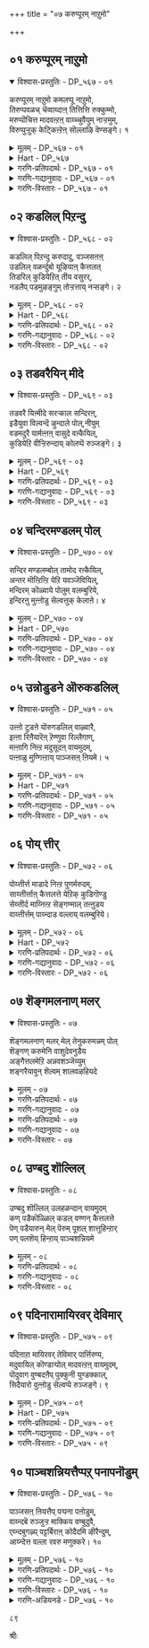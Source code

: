 +++
title = "०७ करुप्पूरम् नाऱुमो"

+++


## ०१ करुप्पूरम् नाऱुमो

<details open><summary>विश्वास-प्रस्तुतिः - DP_५६७ - ०१</summary>

करुप्पूरम् नाऱुमो कमलप्पू नाऱुमो,  
तिरुप्पवळच् चॆव्वाय्दाऩ् तित्तित्ति रुक्कुम्मो,  
मरुप्पॊचित्त मादवऩ्ऱऩ् वाय्च्चुवैयुम् नाऱ्ऱमुम्,  
विरुप्पुऱ्ऱुक् केट्किऩ्ऱेऩ् सॊल्लाऴि वॆण्सङ्गे। १
</details>

<details><summary>मूलम् - DP_५६७ - ०१</summary>

करुप्पूरम् नाऱुमो कमलप्पू नाऱुमो,  
तिरुप्पवळच् चॆव्वाय्दाऩ् तित्तित्ति रुक्कुम्मो,  
मरुप्पॊचित्त मादवऩ्ऱऩ् वाय्च्चुवैयुम् नाऱ्ऱमुम्,  
विरुप्पुऱ्ऱुक् केट्किऩ्ऱेऩ् सॊल्लाऴि वॆण्सङ्गे। १
</details>

<details><summary>Hart - DP_५६७</summary>

O white conch, born in the ocean,  
tell me—I ask you anxiously:  
He puts you in his mouth to make the sound of victory:  
What is the taste and the fragrance  
of the mouth of Mādhavan  
who broke the tusks of the elephant?  
Does it have the fragrance of camphor?  
Does it have the fragrance of a lotus flower?  
Does his beautiful red coral mouth taste sweet?
</details>

<details><summary>गरणि-प्रतिपदार्थः - DP_५६७ - ०१</summary>

करुप्पूरम्=पच्च कर्पूरदन्तॆ, नाऱुमो=वासनॆयुळ्ळद्दो? कमलम् पू=कमलद हूविनन्तॆ, नाऱुमो=वासनॆयुळ्ळद्दो, तिरु=श्रेष्ठवाद, पवळम्=हवळदन्तॆ, शॆम्=सॊबगिन, वाय् तान्=तुटिगळु, तित्तित्तु=मधुरवागि, इरुक्कूमो=इरुवुदो? मरुप्पु=आनॆय दन्तगळन्नु, ऒशित्त=मुरिद, मादवन् तन्=माधवनाद श्रीकृष्णन, वाय्=तुटिय, शुवैयुम्=रुचियन्नू, नाट्रुमुम्=परिमळवन्नू, विरुप्पुट्रु=आशॆपट्टु, केट्किऱेन्=केळुत्तिद्देनॆ. आऴि=आज्ञॆ माडुव, वॆळ्=बिळिय, शङ्गे-शङ्खवे, शॊल्=हेळु.
</details>

<details><summary>गरणि-गद्यानुवादः - DP_५६७ - ०१</summary>

पच्चकर्पूरदन्तॆ वासनॆयुळ्ळद्दो? कमलद हूविनन्तॆ वासनॆयुळ्ळद्दो? श्रेष्ठवाद हवळदन्तॆ सॊबगिन तुटिगळु मधुरवागिरुत्तवॆयो, आनॆय दन्तवन्नु मुरिद माधवन तुटिय रुचियन्नू परिमळवन्नू आशॆपट्टु\(निन्नन्नु\) केळुत्तिद्देनॆ. आज्ञॆ माडुव बिळिय शङ्खवे हेळु.\(१\)
</details>

<details><summary>गरणि-विस्तारः - DP_५६७ - ०१</summary>

भगवन्तन ऎडगैयन्नु आश्रयिसि, अवनन्नु ऎडबिडदॆ, अवन निकटवर्तियागिद्दु, अवन आज्ञॆयन्नु पालिसुव धवळ शङ्खवन्नु भगवन्तनु पूरिसुवागलॆल्ला तन्न तुटिगळिगॆ ताकिसि हिडिदुकॊळ्ळुवनल्लवे? अदन्नु ध्वनिमाडुवष्टु कालवू अदु अवन तुटिगळ सम्पर्कवन्नु हॊन्दिरुवुदल्लवे? ई कार्य मेलिन्द मेलॆ नडॆयुत्तिरुवुदल्लवे? आद्दरिन्द, भगवन्तन अधरामृतद सवियू अदर कम्पू इम्पू शङ्खक्कॆ पूर्ण अनुभवविदॆ.

गोदादेवियादरो परिशुद्धळाद कन्यॆ. सतिपतिगळिगॆ सम्बन्धिसिद याव अनुभववू अवळिगॆ इल्ल. भगवन्तने तनगॆ पतियागबेकॆन्दु हम्बलिसि, कण्डकण्डवरन्नु बेडि, अवनॊन्दिगॆ शास्त्रोक्तवागि मदुवॆयाद हागॆ कनसन्नु कण्डुपुलकितळादळष्टॆ\! ईग, अवळिगॆ कुतूहल हॆच्चागिदॆ. भगवन्तन चुम्बनद सुखवॆन्तहुदो? अवन अधरद सवि हेगो? अदन्नु तिळिदुकॊळ्ळुवुदु हेगॆ? यारन्नु केळुवुदु? केळितिळिदुकॊळ्ळुव प्रसङ्गवे इदु? तन्नन्नु नाचुवन्तॆ माडुवुदिल्लवे? हेगो, अवळ मनस्सिगॆ

८०

स्फुरिसुत्तदॆ. अदरल्लि पळगिरुव दिव्यशङ्खवन्नु केळिदन्तॆ आयितु ऎन्दु. हागॆये, ई तिरुमॊऴियल्लि शङ्खवन्नु परिपरियागि केळुत्ताळॆ. “ननगॆ अनुभविसबेकॆम्ब आशॆ; मॊदले तिळियबेकॆम्ब कुतूहल. निनगॆ अदर पूर्ण अनुभवविदॆ. अदु हेगिदॆ, हेळु, शङ्खवे?”ऎन्नुत्ताळॆ.

प्रश्नॆयल्लि बळसिरुव उपमानगळु उचितवागि, रम्यवागिवॆ.

आनॆय दन्तवन्नु मुरिद माधव-ऎम्बल्लि कृष्णनन्नु कॊल्लबेकॆम्ब कंसन मोसद जालदल्लि सेरिद्द कुवलयापीडवॆम्ब मद्दानॆय विषय सूचितवागिदॆ.
</details>

## ०२ कडलिल् पिऱन्दु

<details open><summary>विश्वास-प्रस्तुतिः - DP_५६८ - ०२</summary>

कडलिल् पिऱन्दु करुदादु, पञ्जसऩऩ्  
उडलिल् वळर्न्दुबो यूऴियाऩ् कैत्तलत्  
तिडरिल् कुडियेऱित् तीय वसुरर्,  
नडलैप् पडमुऴङ्गुम् तोऱ्ऱत्ताय् नऱ्सङ्गे। २
</details>

<details><summary>मूलम् - DP_५६८ - ०२</summary>

कडलिल् पिऱन्दु करुदादु, पञ्जसऩऩ्  
उडलिल् वळर्न्दुबो यूऴियाऩ् कैत्तलत्  
तिडरिल् कुडियेऱित् तीय वसुरर्,  
नडलैप् पडमुऴङ्गुम् तोऱ्ऱत्ताय् नऱ्सङ्गे। २
</details>

<details><summary>Hart - DP_५६८</summary>

O beautiful conch born in the ocean,  
you entered the body of the Asuran Panchajanya  
and now you rest in his hand,  
making the sound of victory  
when he conquers the evil Asurans:
</details>

<details><summary>गरणि-प्रतिपदार्थः - DP_५६८ - ०२</summary>

नल्=श्रेष्ठ, शङ्गे=शङ्खवे. कडलिल्=कडलिनल्लि, पिऱन्दु=हुट्टि, पञ्चजनन्=पञ्चजननॆम्बवन, उडलिल्=हॊट्टॆयल्लि, पोय्=होगि, वळर्न्दु=बॆळॆदु, करुतादु=अवुगळन्नु ऎणिसदॆ, ऊऴियान्=लयकर्तनाद स्वामिय, कैतलम्=कैयॊळगिन, तिडरिल्=स्थळदल्लि, कुडि एऱि=नित्यवास माडुत्ता, तीय=क्रूरिगळाद, अशुरर्=असुररु नडलैपड=सङ्कटपडुवन्तॆ, मुऴङ्गुम्=मॊळगुव, तोट्रत्ताय्=हॊगळिकॆयन्नु पडॆदिरुवॆ.
</details>

<details><summary>गरणि-गद्यानुवादः - DP_५६८ - ०२</summary>

श्रेष्ठवाद शङ्खवे, नीनु कडलिनल्लि हुट्टिदॆ. पञ्चजननॆम्बवन हॊट्टॆयल्लि सेरि अल्लि बॆळॆदॆ. इदन्नु लॆक्किसदॆ, प्रळयकारियाद स्वामिय कैयल्लिरुव स्थळदल्लि नित्यवासमाडुत्ता, क्रूरिगळाद असुररु सङ्कटपडुवन्तॆ मॊळगुव कीर्तियन्नु पडॆदिरुवॆ.\(२\)
</details>

<details><summary>गरणि-विस्तारः - DP_५६८ - ०२</summary>

गोदादेवि शङ्खवन्नु हॊगळि मातनाडुत्ताळॆ. शङ्खदिन्दले अल्लवे तनगॆ बेकाद अत्मीय विषयगळु मनवरिकॆयागबेकादद्दु?

गोदादेवि हेळुत्ताळॆ- “शङ्खवे, नीनु हुट्टिद्दु कडलल्लि, ऎन्दरॆ, उप्पुनीरिनल्लि. बॆळॆदद्दु पञ्चजनन हॊट्टॆयल्लि. ऎन्दरॆ, राक्षसन हॊट्टॆयल्लि. ई ऎरडू ऒन्दक्किन्त ऒन्दु कीळु अथवा कॆट्टद्दु. आदरॆ, निन्नहुट्टन्नू बॆळवणिगॆयन्नू प्रळयकर्तनाद भगवन्तनु लॆक्किसलिल्ल. निन्नन्नु पूर्णवागि अनुग्रहिसिदनु. निनगॆ तन्न करतलदल्ले वासक्कॆ अवकाशकॊट्टनु. नीनु भगवन्तन इच्छानुवर्तियागि, बेकॆन्दाग दनिगैदु क्रूरिगळाद सुरर हृदयवन्नु तल्लणिसुत्तीयॆ. इदर गुट्टेनिरबहुदु हेळलारॆया?

८१

शङ्खवन्नु कुरितु मातनाडुवाग गोदादेविगॆ तन्न जीवनद परिस्थितिय नॆनपागुवुदु. अवळु हुट्टिद्दु अयोनिजॆयागि, तुलसी गिडद पातियल्लि. बॆळॆदद्दु परम भागवतन मनॆयल्लि. पडॆदद्दु पवित्रवाद श्रेष्ठसंस्कृतियन्नु. आशिसिद्दु भगवन्तने तनगॆ पतियागबेकॆन्दु. इवॆल्ल शङ्खद जन्मक्किंर कीळो मेलो? शङ्खवन्ने अनुग्रहिसि आदरिसुव दयामयनाद भगवन्तनु तन्नन्नु उद्धरिसलारने? तन्न आशॆयन्नु सफलगॊळिसलारने? आदरॆ,ईग अवळ परिस्थितियेनु? शङ्खद हागॆ अवळिगॆ भगवन्तन शाश्वत सहवासविदॆये? ई कारणदिन्दले अवळु शङ्खवन्ने केळुत्तिरुवुदु-भगवन्तन शाश्वतसहवास दॊरॆयलु आगबेकादद्देनु? नडसबेकादद्देनु? ई ऒळगुट्टु अवळिगॆ तिळियबेकु. शङ्खक्कॆ अदु गॊत्तिरबहुदल्लवे? गॊत्तिदॆयॆन्दे अवळ नम्बिकॆ. आद्दरिन्दले प्रश्नॆ.

शङ्खद जन्मद गुट्टन्नु विवरिसुवाग, श्रीकृष्णन जन्मद गुट्टन्नू परोक्षवागि हेळलागुत्तिदॆ, ऎन्दु तिळिदवरु हेळुत्तारॆ. रूपकवन्नु बिडिसुव गोजिगॆ इल्लि होगिल्ल. बिडिसलु साध्य ऎन्निसुत्तदॆ.
</details>

## ०३ तडवरैयिन् मीदे

<details open><summary>विश्वास-प्रस्तुतिः - DP_५६९ - ०३</summary>

तडवरै यिऩ्मीदे सरऱ्काल सन्दिरऩ्,  
इडैयुवा विल्वन्दॆ ऴुन्दाले पोल्,नीयुम्  
वडमदुरै यार्मऩ्ऩऩ् वासुदे वऩ्कैयिल्,  
कुडियेऱि वीऱ्ऱिरुन्दाय् कोलप्पॆ रुञ्जङ्गॆ। ३
</details>

<details><summary>मूलम् - DP_५६९ - ०३</summary>

तडवरै यिऩ्मीदे सरऱ्काल सन्दिरऩ्,  
इडैयुवा विल्वन्दॆ ऴुन्दाले पोल्,नीयुम्  
वडमदुरै यार्मऩ्ऩऩ् वासुदे वऩ्कैयिल्,  
कुडियेऱि वीऱ्ऱिरुन्दाय् कोलप्पॆ रुञ्जङ्गॆ। ३
</details>

<details><summary>Hart - DP_५६९</summary>

You are a wonderful conch!  
Like the full moon that rises in the autumn  
from behind the large mountain,  
you stay in the hands of Vasudevan  
the king of northern Madura:
</details>

<details><summary>गरणि-प्रतिपदार्थः - DP_५६९ - ०३</summary>

तडवरैयिन् मीदे=विशालवाद दॊड्ड बॆट्टद मेलॆ, शरऱ् कालम्=शरत्कालद, चन्दिरन्=चन्द्रनु, इडै=नडुवॆ, उवाविल्=हुण्णिमॆयन्दु, वन्दु=बन्दु, ऎऴुन्दाले पोल=उदयिसिदन्तॆ, कोलम्=सुन्दरवाद, पॆरु=दॊड्ड, शङ्गे=शङ्खवे, नीयुम्=नीनू सह, वडमदुरैयार्=मधुरापुरियवर, मन्नन्=राजनाद, वाशुदेवन्=वासुदेवन, कैयिल्=कैयल्लि, कुडि एऱि=नित्यवास माडुत्ता, वीट्रिरुन्दाय्=निश्चिन्तवागिद्दीयॆ.
</details>

<details><summary>गरणि-गद्यानुवादः - DP_५६९ - ०३</summary>

विशालवाद दॊड्डबॆट्टद मेलॆ, मध्यदल्लि, शरत्कालद पूर्णचन्द्रनु मूडिबम्द हागॆ, सॊबगिन दॊड्ड शङ्खवे,नीनू सह मधुरापुरिय राजनाद वासुदेवन कैयल्लि नित्यवास माडुत्ता निश्चिन्तनागिद्दीयॆ.\(३\)
</details>

<details><summary>गरणि-विस्तारः - DP_५६९ - ०३</summary>

शरत्कालद हुण्णिमॆय चन्द्र विशालवाद उन्नतवाद बॆट्टद मेलॆ सरियागि मध्यदल्लि प्रकाशिसुत्तिद्दरॆ, बॆट्टक्कू चन्द्रनिगू परस्पर सॊबगु हॆच्चुत्तदॆ. हागॆये, सुन्दरवाद दॊड्ड बिळिय शङ्ख पुरुषोत्तमनाद

८२

वासुदेवन कैयल्लि मॆरॆयुत्तिरुवुदु शङ्खद गौरववन्नु हॆच्चिसुत्तदॆ. 

“वीट्रिरु”-ऎम्बुदक्कॆ “ऒड्डोलगदल्लिरु”, अनादृश गौरवदिन्दिरु”, “ऒण्टियागिरु”, “निश्चिन्तॆयिन्दिरु”-ऎन्दु अर्थ बरुत्तदॆ.
</details>

## ०४ चन्दिरमण्डलम् पोल्

<details open><summary>विश्वास-प्रस्तुतिः - DP_५७० - ०४</summary>

सन्दिर मण्डलम्बोल् तामोद रऩ्कैयिल्,  
अन्तर मॊऩ्ऱिऩ्ऱि येऱि यवञ्जॆवियिल्,  
मन्दिरम् कॊळ्वाये पोलुम् वलम्बुरिये,  
इन्दिरऩु मुऩ्ऩोडु सॆल्वत्तुक् केलाऩे। ४
</details>

<details><summary>मूलम् - DP_५७० - ०४</summary>

सन्दिर मण्डलम्बोल् तामोद रऩ्कैयिल्,  
अन्तर मॊऩ्ऱिऩ्ऱि येऱि यवञ्जॆवियिल्,  
मन्दिरम् कॊळ्वाये पोलुम् वलम्बुरिये,  
इन्दिरऩु मुऩ्ऩोडु सॆल्वत्तुक् केलाऩे। ४
</details>

<details><summary>Hart - DP_५७०</summary>

O beautiful large valampuri conch,  
you are like the moon even though you are not in the sky:  
As you stay in the hand of Damodaran,  
do you say any mantras in his ears?  
Even Indra the king of gods  
does not have the fortune that you have:
</details>

<details><summary>गरणि-प्रतिपदार्थः - DP_५७० - ०४</summary>

वलम्बुरिये=बलमुरि शङ्खवे, चन्दिरमण्डलम् पोल्=पूर्णचन्द्र मण्डलदन्तॆ, दामोदरन्=दामोदरन, कैयिल्=कैयल्लि, अन्दरम्=अवकाशवु, ऒन्ऱु=स्वल्पवू, इन्ऱि=इल्लदन्तॆ, एऱि=इद्दुकॊण्डु, अवन्=अवन, शॆवियिल्=किवियल्लि, मन्तिरम्=रहस्यवन्नु, कॊळ्वाये पोलुम्=तिळिदुकॊळ्ळुत्तिरुवॆयो\(हेळुत्तिरुवॆयो\) ऎन्नुव हागिदॆ, उन्नोडु=निन्नॊडनॆ, इन्दिरनुम्=इन्द्रनू सह, शॆल्वत्तुक्कू=ई भाग्यदल्लि, एलाने=समनागुवुदिल्लवल्ला.
</details>

<details><summary>गरणि-गद्यानुवादः - DP_५७० - ०४</summary>

बलमुरि शङ्खवे, \(नीनु\)दामोदरन कैयल्लि पूर्णचन्द्र मण्डलदन्तॆ स्वल्पवू अवकाशविल्लदन्तॆ इद्दुकॊण्डु, अवन किवियल्लि रहस्यवन्नु हेळुत्तिरुवन्तॆ इदॆ. ई भाग्यदल्लि निन्नॊडनॆ देवेन्द्रनू समनल्ल.\(४\)
</details>

<details><summary>गरणि-विस्तारः - DP_५७० - ०४</summary>

शङ्खवु दामोदरनाद भगवन्तन कैयल्लि दुण्डगॆ इदॆ. अदु पूर्ण चन्द्रनन्तॆ इदॆ. अवन कैतुम्ब इदॆ. अदक्कू अवनिगू स्वल्पवू स्थळविल्लदन्तॆ ऐक्यतॆ इदॆ. अल्लदॆ, अदु भगवन्तन ऎडगिविगॆ अत्यन्त समीफदल्लिदॆ. अदरिन्द, अवन कैयल्लि रहस्यवन्नु हेळुत्तिरुवन्तॆ कण्डुबरुत्तदॆ. ऎडॆबिडदॆ भगवन्तनॊडनॆ इरुवुदू, अवनल्लि आत्मीयतॆयन्नु पडॆदिरुवुदू ऒन्दु भाग्यवे सरि. ई भाग्य देवेन्द्रनिगू सिक्कुवुदल्ल. आद्दरिन्द, देवेन्द्रनु भगवन्तन कैयल्लिरुव बलमुरि शङ्खक्कॆ समनल्ल.
</details>

## ०५ उन्नोडुडने ऒरुकडलिल्

<details open><summary>विश्वास-प्रस्तुतिः - DP_५७१ - ०५</summary>

उऩ्ऩो टुडऩे यॊरुगडलिल् वाऴ्वारै,  
इऩ्ऩा रिऩैयारॆऩ् ऱॆण्णुवा रिल्लैगाण्,  
मऩ्ऩागि निऩ्ऱ मदुसूदऩ् वायमुदम्,  
पऩ्ऩाळु मुण्गिऩ्ऱाय् पाञ्जसऩ् ऩियमे। ५
</details>

<details><summary>मूलम् - DP_५७१ - ०५</summary>

उऩ्ऩो टुडऩे यॊरुगडलिल् वाऴ्वारै,  
इऩ्ऩा रिऩैयारॆऩ् ऱॆण्णुवा रिल्लैगाण्,  
मऩ्ऩागि निऩ्ऱ मदुसूदऩ् वायमुदम्,  
पऩ्ऩाळु मुण्गिऩ्ऱाय् पाञ्जसऩ् ऩियमे। ५
</details>

<details><summary>Hart - DP_५७१</summary>

O Panchajanya!  
Others were born along with you in the ocean,  
but they do not receive the respect that you do:  
You drink constantly the nectar from the mouth  
of the king Madhusūdanan:
</details>

<details><summary>गरणि-प्रतिपदार्थः - DP_५७१ - ०५</summary>

पाञ्चशन्नियमे=पाञ्चजन्यवे, उन्नोडु=निन्नॊडनॆ, उडने=कूडिये, ऒरुकडलिल्=ऒन्दे कडलल्लि, वाऴ् वारै=\(बदुकि\)वासिसुववरन्नु, इन्नार्=शत्रुगळु, इणैयार्=समानरु, ऎन्ऱु=ऎन्दु, ऎण्णुवार्=भाविसुववरु, इल्लैकाण्=इल्ल कण्डॆया, मन्=सर्वेश्वरनु, आहि=आगि, निन्ऱ=इरुव, मदुशूदन्=मधुसूदनन, वाय् अमुदम्=अधरामृतवन्नु, पल्=बहु, नाळुम्=कालदिन्द, उण् हिन्ऱाय्=अनुभविसुत्तिरुवॆ.
</details>

<details><summary>गरणि-गद्यानुवादः - DP_५७१ - ०५</summary>

पाञ्चजन्यवे, ऒन्दे कडलिनल्लि निन्नॊडनॆ कूडिये हुट्टिबदुकुववरन्नु शत्रुगळु, समानरु ऎन्दु भाविसुववरु इल्ल कण्डॆया. सर्वेश्वरनागिरुव मधुसूदनन अधरामृतवन्नु बहुकालदिन्द नीनु अनुभविसुत्तिरुवॆ.\(५\)
</details>

<details><summary>गरणि-विस्तारः - DP_५७१ - ०५</summary>

शङ्खवन्नुद्देशिसि गोदादेवि हेळुत्ताळॆ- पाञ्चजन्यवे, नीनु हुट्टिद कडलिनल्लिये ऎष्टॆष्टो वस्तुगळु हुट्टलिल्लवे? हागॆये बॆळॆयलिल्लवे? अवुगळल्लि यावुदु ऒळ्ळॆयदु, यावुदु कॆट्टद्दु, यावुदरल्लि कीळु स्वभावविदॆ, यावुदरल्लि श्रेष्ठसंस्कृतियिदॆ ऎन्दु योचिसुववरु उण्टे? निनगिन्तलू स्वरूपदल्लियू स्वभावदल्लियू उत्तमरागिरुववरु बहुमन्दि इरबहुदल्लवे? आदरू सह, निन्न भाग्यवॆन्थाद्दु कण्डॆया\! बहुकालदिन्दलू नीनु भगवन्तन कैयल्लि नॆलसिरुवॆ. अवन निकटवर्तियागिरुवॆ. अवन अधरामृतवन्नु पानमाडुत्तिरुवॆ. निन्न जॊतॆयल्लिये हुट्टिबॆळॆदवरिगे इल्लद ई विशिष्टभाग्य ननगू बरुवुदॆन्दु हम्बलिसले?
</details>

## ०६ पोय् त्तीर्

<details open><summary>विश्वास-प्रस्तुतिः - DP_५७२ - ०६</summary>

पोय्त्तीर्त्त माडादे निऩ्ऱ पुणर्मरुदम्,  
साय्त्तीर्त्ताऩ् कैत्तलत्ते येऱिक् कुडिगॊण्डु  
सेय्त्तीर्द माय्निऩ्ऱ सॆङ्गण्माल् तऩ्ऩुडय  
वाय्त्तीर्त्तम् पाय्न्दाड वल्लाय् वलम्बुरिये।
</details>

<details><summary>मूलम् - DP_५७२ - ०६</summary>

पोय्त्तीर्त्त माडादे निऩ्ऱ पुणर्मरुदम्,  
साय्त्तीर्त्ताऩ् कैत्तलत्ते येऱिक् कुडिगॊण्डु  
सेय्त्तीर्द माय्निऩ्ऱ सॆङ्गण्माल् तऩ्ऩुडय  
वाय्त्तीर्त्तम् पाय्न्दाड वल्लाय् वलम्बुरिये।
</details>

<details><summary>Hart - DP_५७२</summary>

O Valampuri conch,  
you have not gone to the Ganges  
or on other pilgrimages to bathe,  
yet you rest in the hands of lovely-eyed Thirumāl  
who destroyed the Asurans  
when they came as marudam trees:  
You have the good fortune of plunging  
into the divine water that comes from his mouth:
</details>

<details><summary>गरणि-प्रतिपदार्थः - DP_५७२ - ०६</summary>

वलम् बुरिये=बलमुरि शङ्खवे, पोय्=होगि, तीर् त्तम्=पुण्यतीर्थदल्लि, आडादे=मुळुगदॆये, निन्ऱ=निन्त, पुणर्=अवळि, मरुदम्=मत्ती मरगळन्नु, शाय् त्तु=तळ्ळि, ईर् त्तान्=मुरिदवन, कैतलत्ते=कैतलवन्नु, एऱि=एरि, कूडिकॊण्डु=वासमाडुत्ता, शेय्=श्रेष्ठवाद, तीर् त्तमाय्=तीर्थवॆनिसि, निन्ऱ=इरुव, शॆम्=सुन्दरवाद, कण्=कण्णुगळुळ्ळ, माल् तन्नुडैय=स्वामिय, वाय् त्तीर् त्तम्=अधर तीर्थदल्लि, पाय्न्दु=मुळुगि, आडवल्लाय्=आडबल्लॆ.
</details>

<details><summary>गरणि-गद्यानुवादः - DP_५७२ - ०६</summary>

८४
</details>

<details><summary>गरणि-विस्तारः - DP_५७२ - ०६</summary>

बलमुरि शङ्खवे, होगि पुण्यतीर्थदल्लि मुळुगदॆये निन्त अवळि मत्तीमरगळन्नु तळ्ळि मुरिदवन कैतलवन्नु एरि वासमाडुत्ता श्रेष्ठवाद तीर्थवागिरुव सॊबगिन कण्णुगळुळ्ळ स्वामिय अधरतीर्थदल्लि मुळुगि आडबल्लॆ नीनु.\(६\)

दूरदूरद पुण्य तीर्थगळिगॆ कष्टपट्टादरू होगुवुदेतक्कॆ? आ पवित्रतीर्थगळल्लि मिन्दु तम्म तम्म पापगळन्नु तॊळॆदुहाकुवुदक्कल्लवे? तीर्थस्नानमाडुवाग कॆट्टविषयगळन्नॆल्ला बदिगॊत्ति तळ्ळिहाकि मनसन्नु शुद्धगॊळिसिकॊळ्ळबेकल्लवे? यक्षराजनाद कुबेरन मक्कळु- नळकूबर मत्तु मणिग्रीव ऎम्बवरु देवनदियाद मन्दाकिनिगॆ बन्दरु. अदरल्लि स्वेच्छॆयागि तम्म स्त्रीपरिवारदॊडनॆ, जलक्रीडॆयाडिदनु. मधुमत्तरागि अवरु बॆत्तलॆयागिये इद्दरु. आ मार्गवागि नारद महर्षिगळु बन्दरु. अवरन्नु कण्डकूडले स्त्रीयरॆल्लरू नाचिकॆयिन्द तम्म तम्म वस्त्रगळन्नु सुत्तिकॊण्डरु. यक्षराजकुमाररु मात्र मदान्धरागि बॆत्तलॆये इद्दरु. महर्षिगळिगॆ कोपबन्तु. अवरिगॆ तक्क बुद्धि कलिसबेकॆन्दु योचिसि अवरन्नु मत्तिमरगळागि भूलोकदल्लि स्थावर रूपदल्लि बहुकाल इरबेकॆन्दू भगवन्तनु श्रीकृष्णनागि अवतरिसि अवर शाप विमोचनॆ माडुवनॆन्दू शिक्षिसिदरु. अदरन्तॆ, अवरु नन्दगोकुलदल्लि यमुळार्जुन वॄक्षगळागि बॆळॆदुनिन्तरु. बालकृष्णन चेष्टॆगळन्नु तडॆयलारदॆ, यशोदॆ ऊर हॊरगिन ऒरळुकल्लिगॆ अवनन्नु कट्टिहाकि, तन्न कॆलसक्कॆ होदळु. कृष्णनु आ ऒरळन्नू तन्नॊडनॆ ऎळॆदुकॊण्डु अम्बॆगालिट्टुकॊण्डु होगुत्ता, आ वळि मत्तिमरगळ नडुवण सन्दिनल्लि नुसुळि होदनु. ऒरळु इत्तकडॆ तडॆदु निन्तिद्दरिन्द, अदन्नु जग्गि ऎळॆदद्दरिन्द आ हॆम्मरगळॆरडू मुरिदुबिद्दवु. यक्षराजकुमाररिगॆ शाप विमोचनॆयायितु.

गोदादेवि हेळुत्ताळॆ- पाञ्चजन्यवे, कृष्ण अन्थ समर्थनागिरुवाग, नीनु हेगॆ भगवन्तन कैसेरुवन्तायितु? याव पुण्यफलदिन्द निनगॆ अवन अधरतीर्थदल्लि मुळुगि आडुवन्तायितु? आ सुकृत विशेष नगऊ उण्टे?
</details>

## ०७ शॆङ्गमलनाण् मलर्

<details open><summary>विश्वास-प्रस्तुतिः - ०७</summary>

शॆङ्गमलनाण् मलर् मेल् तेनुकरुमन्नम् पोल्  
शॆङ्गण् करुमेनि वाशुदेवनुडैय  
अङ्गैत्तलमेऱि अन्नवशञ्जॆय्युम्  
शङ्गरैयावुन् शॆल्वम् शालवऴहियदे
</details>

<details><summary>मूलम् - ०७</summary>

शॆङ्गमलनाण् मलर् मेल् तेनुकरुमन्नम् पोल्  
शॆङ्गण् करुमेनि वाशुदेवनुडैय  
अङ्गैत्तलमेऱि अन्नवशञ्जॆय्युम्  
शङ्गरैयावुन् शॆल्वम् शालवऴहियदे
</details>

<details><summary>गरणि-प्रतिपदार्थः - ०७</summary>

शॆम्=कॆम्पुबण्णद, कमलम्=कमलवु, नाळ्=आगले अरळिद्दाद, मलर् मेल्=हूविन मेलॆ, तेन्=मधुवन्नु, नुकरुम्=कुडियुत्तिरुव, अन्नम्=हंसद, पोल्=हागॆम् शॆम्=सॊबगिन, कण्=कण्णुगळुळ्ळ, करु=करिय, मेनि=देहकान्तिय, वाशुदेवनुडैय=वासुदेवन
</details>

<details><summary>गरणि-गद्यानुवादः - ०७</summary>

८५
</details>

<details><summary>गरणि-प्रतिपदार्थः - ०७</summary>

अम्=सुन्दरवाद, कैत्तलम्=कैतलवन्नु, एऱि=हत्ति, अन्नवशम् शॆय्युम्= सुखवागिनिद्रिसुव, शङ्गु अरैया=श्रेष्ठवाद शङ्खवे, उन्=निन्न, शॆल् वम्=भाग्यवु, शाल=तुम्ब, अऴहियदे=श्रेष्ठवादद्दे\(सुन्दरवादद्दे\)
</details>

<details><summary>गरणि-गद्यानुवादः - ०७</summary>

आगले बिरुद कॆन्दावरॆय हूविन मेलॆ\(ऎरगि\) मधुपान माडुव हंसद हागॆ, सॊबगिन कण्णुगळुळ्ळ करिय देहकान्तिय वासुदेवन अन्दवाद कैतलवन्नु हत्तिसुखवागि निश्चिन्तॆयिन्द निद्रिसुव श्रेष्ठशङ्खवे, निन्न भाग्यवु तुम्ब श्रेष्ठसुन्दर.\(७\)
</details>

<details><summary>गरणि-विस्तारः - ०७</summary>

कॆन्दावरॆ हू आगले बिरिदिदॆ. परिमळदिन्दलू कान्तियिन्दलू मधुविनिन्दलू तुम्बिदॆ. अदर मेलॆ शुद्धबिळिय हंसवु कुळितु मधुपान माडुत्ता सुखवागि तन्नन्ने तानु मरॆतिदॆ. हागॆये, विशिष्टदेहकान्तियिन्दलू, परिमळदिन्दलू, सॊबगिनिन्द कूडिद कण्णुगळिन्दलू कूडिद भगवन्तन कैयन्नु शुद्धवाद बिळिय शङ्खवु सेरि अल्लि सुखवागि, निश्चिन्तॆयिन्द निद्रिसुत्तिदॆ. हंसद सौख्यप्रकृति नियमक्कॆ अनुगुणवादद्दु. आदरॆ, शङ्खक्कॆ बन्दिरुव अपरूपवाद भाग्य तुम्ब श्रेष्ठवादद्दु मत्तु सुन्दरवादद्दु. ऎरडु नोटगळन्नू नोडुववर भाग्य ऎन्थाद्दो\!
</details>

## ०८ उण्बदु शॊल्लिल्

<details open><summary>विश्वास-प्रस्तुतिः - ०८</summary>

उण्बदु शॊल्लिल् उलहळन्दान् वायमुदम्  
कण् पडैकॊळ्ळिल् कडल् वण्णन् कैत्तलत्ते  
पॆण् पडैयारुन् मेल् पॆरुम् पूशल् शात्तुहिन्ऱार्  
पण् पलशॆय् हिन्ऱाय् पाञ्चशन्नियमे
</details>

<details><summary>मूलम् - ०८</summary>

उण्बदु शॊल्लिल् उलहळन्दान् वायमुदम्  
कण् पडैकॊळ्ळिल् कडल् वण्णन् कैत्तलत्ते  
पॆण् पडैयारुन् मेल् पॆरुम् पूशल् शात्तुहिन्ऱार्  
पण् पलशॆय् हिन्ऱाय् पाञ्चशन्नियमे
</details>

<details><summary>गरणि-प्रतिपदार्थः - ०८</summary>

पाञ्चशन्नियमे=पाञ्चजन्यवे, उण् बदु=\(नीनु\)उण्णुवुदन्नु, शॊल्लिल्=हेळुवुदादरॆ, उलहु=लोकगळन्नु, अळन्दान्=अळॆदवन, वाय् अमुदम्=अधरामृत, कण् पडै=निद्रॆ माडुवुदन्नु कॊळ्ळिल्=ऎणिसुवुदादरॆ, कडल् वण्णन्=कडल् वण्णन, कैत्तलत्ते=कैतलदल्लि, पॆण् पडैयार्=हॆण्णुकुलदवरॆल्लरू, उन्मेल्=निन्न मेलॆ, पॆरुम्=बहळ\(दॊड्ड\) पूशल्=कूगाटवन्नु, शात्तुहिन्ऱार्=हॊरिसुत्तरॆ, पण् बु=कॆलसवन्नु अल=सङ्कटगॊळिसुवन्तॆ, शॆय् हिन्ऱाय्=माडुवॆयल्ला.
</details>

<details><summary>गरणि-गद्यानुवादः - ०८</summary>

पाञ्चजन्यवे, नीनु उण्णुवुदन्नु हेळुवुदादरॆ अदु लोकगळन्नळॆदवन अधरामृत. नीनु निद्रिसुवुदन्नु ऎणिसुवुदारॆ, अदु कडलवण्णन कैतलवे. हॆण्नुकुलदवरॆल्लरू निन्नमेलॆ बलुदॊड्ड कूगाटवन्नॆब्बिसुत्तारॆ. अवरिगॆ सङ्कट तरुव कॆलसवन्नु माडुवॆयल्ला.\(८\)
</details>

<details><summary>गरणि-विस्तारः - ०८</summary>

८६

गोदादेवि हेळुत्ताळॆ- पाञ्चजन्यवे, नीनु परमस्वार्थि;एकॆन्नुवॆयो, केळु. हॆण्णिन कुलवे आशॆपडुव ऎरडु सौख्यगळन्नु नीनु अवरिगॆ इल्लदन्तॆ माडिबिट्टिद्दी. भगवन्तन अधरामृतवन्नु उण्णुत्ता नीनु आनन्ददल्लि मैमरॆतिद्दी. अवन कैतलदल्ले सदा मलगि सुखनिद्दॆ माडुत्ती. इडिय स्त्रीकुलवे आशॆपडुवुदु इवॆरडक्के-ऎन्दरॆ, भगवन्तन अधरामृतद सवियूट मत्तु अवन दृढालिङ्गन-पाञ्चजन्यवे, नीनु हीगॆ माडबहुदे? इदु याव न्याय? ई निन्न कॆलसदिन्द हॆण्णुकुलक्के सङ्कट ऒदगिदॆयल्ला. सहजवागि अवरिगॆल्ल निन्न मेलॆ असूयॆ हॆच्चिदॆ. ऎल्लरू कूडि दॊड्द गद्दलवन्ने ऎब्बिसिबिट्टिद्दारॆ. ईगलादरू, नीनु अवरिगॆ निन्न स्थानवन्नु बिट्टुकॊडलारदे?

गोदादेविय मातिनल्लि स्त्रीसहजवाद असूयॆयन्नु व्यक्तपडिसुत्ताळॆ. तनगॆ लभिसबेकाद स्थळवन्नू सौख्यवन्नू तनगॆ इल्लदन्तॆ तडॆदु, शङ्खवॊन्दु अदन्नु सूरॆगॊळ्ळुत्तिदॆयल्ला, तनगॆ सङ्कटवुण्टुमाडिदॆयल्ला, भगवन्तनॊडनॆ कूडिरुव भाग्यवन्नु इल्लदन्तॆ माडिदॆयल्ला ऎम्ब विषयवन्नु स्त्रीकुलक्के ऒदगिबन्द कष्टसङ्कटवॆम्बन्तॆ विवरिसिहेळिद्दाळॆ.
</details>

## ०९ पदिनारामायिरवर् देविमार्

<details open><summary>विश्वास-प्रस्तुतिः - DP_५७५ - ०९</summary>

पदिऩाऱा मायिरवर् तेविमार् पार्त्तिरुप्प,  
मदुवायिल् कॊण्डाऱ्पोल् मादवऩ्ऱऩ् वायमुदम्,  
पॊदुवाग वुण्बदऩैप् पुक्कुनी युण्डक्काल्,  
सिदैयारो वुऩ्ऩोडु सॆल्वप्पॆ रुञ्जङ्गे। ९
</details>

<details><summary>मूलम् - DP_५७५ - ०९</summary>

पदिऩाऱा मायिरवर् तेविमार् पार्त्तिरुप्प,  
मदुवायिल् कॊण्डाऱ्पोल् मादवऩ्ऱऩ् वायमुदम्,  
पॊदुवाग वुण्बदऩैप् पुक्कुनी युण्डक्काल्,  
सिदैयारो वुऩ्ऩोडु सॆल्वप्पॆ रुञ्जङ्गे। ९
</details>

<details><summary>Hart - DP_५७५</summary>

O fortunate conch  
who drink nectar from the mouth of Madhavan  
as if you were drinking honey,  
won’t his sixteen thousand wives be angry  
when they see you with him  
drinking the nectar that all others want to drink?
</details>

<details><summary>गरणि-प्रतिपदार्थः - DP_५७५ - ०९</summary>

शॆल्वम्=भाग्यवुळ्ळ, पॆरु=दॊड्ड, शङ्गे=शङ्खवे, पदिनाऱाम्=हदिनारु, आयिरवर्=साविर सङ्ख्यॆय, देविमार्=देवियरु, पार् त्तु=कादुकॊण्डु, इरुप्प=इरुव, मादवन् तन्=माधवन, वय अमुदम्=अधरामृतवन्नु, मदु=मधुवन्नु, वायिल् कॊण्डाऱ् पोल्=उण्णुव हागॆ, पॊदु आह=सहजवागि,\(सामान्यवागि\),उण्बदनै=उण्णुवुदन्नु, नी=नीनु, पुक्कू=नडुवॆ हॊक्कू\(प्रवेशिसि\) उण्डक्काल्=उण्डुबिट्टरॆ, उन्नोडु=निन्न मेलॆ, शिदैयारो=आग्रहगॊळ्ळरो?
</details>

<details><summary>गरणि-गद्यानुवादः - DP_५७५ - ०९</summary>

हिरियभाग्यवुळ्ळ शङ्खवे, हदिनारुसाविर देवियरु कादुकॊण्डिरुव माधवन अधरामृतवन्नु जेनन्नु उण्णुव हागॆ सहजवागि उण्णुवुदन्नु नीणुनडुवॆ प्रवेशिसि उण्डुबिट्टॆयादरॆ, अवरॆल्लरू निन्नमेलॆ आग्रहगॊळ्ळरेनु?\(९\)
</details>

<details><summary>गरणि-विस्तारः - DP_५७५ - ०९</summary>

गोदादेवि हेळुत्ताळॆ- शङ्खवे निन्नदु बलुदॊड्ड भाग्य. अदक्किन्तलू

८७

हॆच्चिन आग्रहवू असूयॆयू निन्न मेलिदॆ. एकॆ ऎन्नुवॆया? कृष्ण भगवन्तनिगॆ हदिनारु साविर मडदियरु. अवरॆल्लरू श्रीपतिय अधरामृतवन्नु जेनन्नु सविदन्तॆ अत्यादरदिन्द उण्डु तणियबेकॆन्दु कादुकॊण्डिद्दारॆ. मडदियराद अवरिगॆ इदु सहजवे. अवर आशॆ तणियबेडवे? अदक्कॆ अवकाश कॊडबेडवे? वरिगॆ अड्डियागि नीनु अवरिगू भगवन्तनिगू नडुवॆ प्रवेशिसिद्दी. भगवन्तन अधरामृतवन्नॆल्ला नीने सूरॆगॊळ्ळुत्तिद्दीयॆ. आद्दरिन्द, अवरॆल्लरू निन्नमेलॆ आग्रहगॊळ्ळुवुदू असूयॆगॊळ्ळुवुदू सहजवल्लवे?
</details>

## १० पाञ्चशन्नियत्तैप्पऱ् पनापनॊडुम्

<details open><summary>विश्वास-प्रस्तुतिः - DP_५७६ - १०</summary>

पाञ्जसऩ् ऩियत्तैप् पऱ्पना पऩोडुम्,  
वाय्न्दबॆ रुञ्जुऱ्ऱ माक्किय वण्बुदुवै,  
एय्न्दबुगऴ्प् पट्टर्बिराऩ् कोदैदमि ऴीरैन्दुम्,  
आय्न्देत्त वल्ला रवरु मणुक्करे। १०
</details>

<details><summary>मूलम् - DP_५७६ - १०</summary>

पाञ्जसऩ् ऩियत्तैप् पऱ्पना पऩोडुम्,  
वाय्न्दबॆ रुञ्जुऱ्ऱ माक्किय वण्बुदुवै,  
एय्न्दबुगऴ्प् पट्टर्बिराऩ् कोदैदमि ऴीरैन्दुम्,  
आय्न्देत्त वल्ला रवरु मणुक्करे। १०
</details>

<details><summary>गरणि-प्रतिपदार्थः - DP_५७६ - १०</summary>

पाञ्चशन्नियत्तै=पाञ्चजन्यवन्नु, पऱ् बनाभनॊडुम्=पद्मनाभ\(भगवन्त\)नॊडनॆ, वाय्न्द=समीपद\(निकटवाद\), पॆरु=श्रेष्ठवाद, शुट्रम्=बान्धव्यवन्नु, आक्किय=उण्टुमाडिद, वण्=सुन्दरवाद, पुदुवै=श्रीविल्लिपुत्तूरिन, एय्न्द=असदृशवाद, पुहऴ्=हॊगळिकॆयुळ्ळ, पट्टर् पिरान्=हिरियभट्टर, कोदै=गोदादेवियु, तमिऴ्=तमिळिन, ईर् ऐन्दुम्=ईरैदू\(हत्तु पाशुरगळन्नू\), आय्न्दु=जालिसि अरितुकॊण्डु, एत्त=स्तुतिसलु, वल्लार् अवरुम्=तिळिदुकॊण्डवरू, अणुक्करे=अन्तरङ्ग भक्तरागुववरे आगुत्तारॆ.
</details>

<details><summary>गरणि-गद्यानुवादः - DP_५७६ - १०</summary>

पाञ्चजन्यवन्नु पद्मनाभनॊडनॆ निकत्टवाद श्रेष्ठबान्धव्यवन्नु उण्टुमाडिद सुन्दरवाद श्रीविल्लिपुत्तूरिनवळू असदृशवाद हॊगळिकॆयुळ्ळ हिरियभट्टर\(विष्णुचित्तर\)मगळू गोदादेविय तमिळिन ई हत्तुपाशुरगळन्नू चॆन्नागि अरितुकॊण्डु स्तुतिसलु तिळिदुकॊण्डवरू सह भगवन्तन आन्तरिकभक्तरे आगुत्तारॆ.\(१०\)
</details>

<details><summary>गरणि-विस्तारः - DP_५७६ - १०</summary>

पाञ्चजन्य शङ्ख हुट्टिद्दु बॆळॆदद्दू कीळु रीतियल्लिये. आदरू, भगवन्तनु अदन्नु आदरदिन्द आरिसिकॊण्डु तन्न दिव्यायुधगळल्लि ऒन्दन्नागि माडिकॊण्डनु. इदर गुट्टेनु? अदु भगवन्तनिगॆ सल्लिसुव परिशुद्धवाद प्रतिफलवन्नु कोरद कैङ्कर्यवे अल्लवे? पाञ्चजन्यवु सदा भगवन्तन इच्छॆबन्दाग, अवन सेवॆगॆ सदा जाग्रतवागि सिद्धवागिरुवुदु. भगवन्तन इच्छॆबन्दाग, अवन सॊबगिन तुटिगळन्नु हॊन्दिकॊळ्ळुवुदु. मॊळगि घर्जिसुवुदु. शत्रुहृदयवन्नु तल्लणिसुवन्तॆ माडुवुदु. हीगॆ, भगवन्तन अधरामृतवन्नु सन्तृप्तियागि पानमाडुत्ता, सदा अवन निकटवर्तियागि

८८

निश्चिन्तॆयिन्द सुखवागिरुवुदु पाञ्चजन्यद भाग्य.

पाञ्चजन्यक्किन्तलू उत्तम जन्मतळॆदु, उत्तम रीतियल्लि, उत्तमसन्निवेशदल्लि बॆळॆद गोदादेविगू, अवळु भगवन्तने तन्न पतियागबेकॆन्दु तॊळलिबळलिदरू, आ भाग्यलभिसलिल्लवल्ला ऎम्बुदु अवळ कॊरगु. इडिय हॆण्णिन कुलवे आशॆपडुव भगवन्तन अधरामृतवू अवन आलिङ्गनवू पाञ्चजन्यक्कॆ ऒदगिबन्दन्तॆ, ऒदगलिल्लवल्ला. भगवन्तन हदिनारु साविर मडदियरू ई सुखक्कागिये कादुकुळितिद्दारल्ला. अवर आशॆ नॆरवेरुवुदु ऎन्दु?

भगवन्तनन्नु अनन्यवागि आश्रयिसि, निस्वार्थरीतियल्लि. ऎन्दरॆ, अवनिन्द एनन्नू आशिसदॆ सेवॆ नडसुवुदे इदर गुट्टु. परम भक्तन गुणस्वभाव नडतॆ ऎल्लवू इदे.

ई हत्तु पाशुरगळल्लि गोदादेवि पाञ्चजन्यद ई वैशिष्ट्यवन्ने उद्धरिसि, हॊगळि हाडुवुदु. परमस्तुत्यकिङ्करनॆनिसिद पाञ्चजन्यवन्नू भक्तर भगव्तन परम कारुण्यवन्नू ई मूलक चॆन्नागि अरितुकॊण्डु, भगवन्तन किङ्करनन्ने मनसार स्तुतिसबल्लवरू सह भगवन्तन परमभक्तरे आगुत्तारॆ ऎन्नुताळॆ गोदादेवि. सद्भक्तन भक्तनू\(किङ्करनू\)भगवन्तन भक्तने\! इदे ई तिरुमॊऴिय फलश्रुति.
</details>

<details><summary>गरणि-अडियनडे - DP_५७६ - १०</summary>

करुप्पूरम्, कडल्, तडवरै, चन्दिरन्, उन्नोडु, पोय्, शॆङ्गमलम्, उण्बदु, पदिनाऱु, पाञ्च,\(विण्\)
</details>

८९

श्रीः